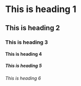 

# This is heading 1


## This is heading 2


### This is heading 3


#### This is heading 4


##### This is heading 5


###### This is heading 6
